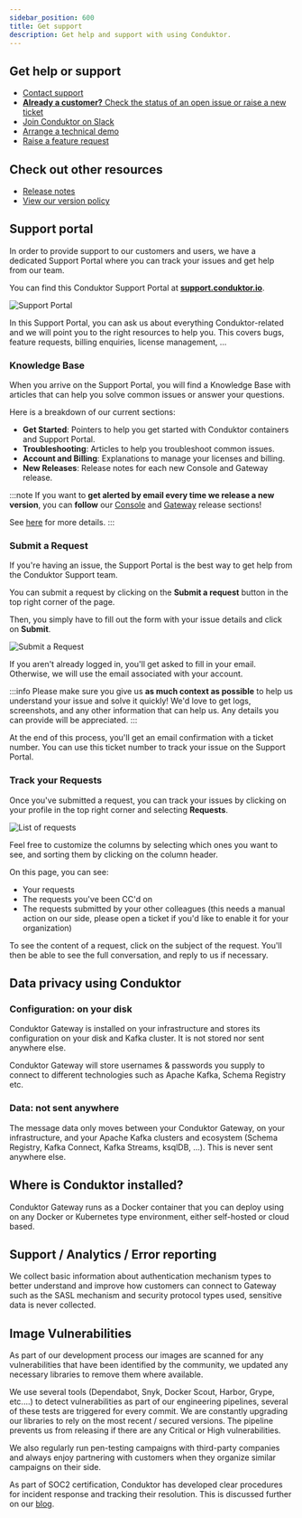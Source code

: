 ```yaml
---
sidebar_position: 600
title: Get support
description: Get help and support with using Conduktor.
---
```


## Get help or support

- [Contact support](https://www.conduktor.io/contact/support)
- [**Already a customer?** Check the status of an open issue or raise a new ticket](https://support.conduktor.io/hc/en-gb/signin?return_to=https%3A%2F%2Fsupport.conduktor.io%2Fhc%2Fen-gb%2Frequests%2Fnew%3Fticket_form_id%3D17438312520209)
- [Join Conduktor on Slack](https://www.conduktor.io/slack)
- [Arrange a technical demo](https://www.conduktor.io/contact/demo)
- [Raise a feature request](https://support.conduktor.io/hc/en-gb/requests/new)

## Check out other resources

- [Release notes](/changelog)
- [View our version policy](/support)

## Support portal

In order to provide support to our customers and users, we have a dedicated Support Portal where you can track your issues and get help from our team.

You can find this Conduktor Support Portal at [**support.conduktor.io**](https://support.conduktor.io).

![Support Portal](/guides/support-portal.png)

In this Support Portal, you can ask us about everything Conduktor-related and we will point you to the right resources to help you. This covers bugs, feature requests, billing enquiries, license management, ...

### Knowledge Base

When you arrive on the Support Portal, you will find a Knowledge Base with articles that can help you solve common issues or answer your questions.

Here is a breakdown of our current sections:
  - **Get Started**: Pointers to help you get started with Conduktor containers and Support Portal.
  - **Troubleshooting**: Articles to help you troubleshoot common issues.
  - **Account and Billing**: Explanations to manage your licenses and billing.
  - **New Releases**: Release notes for each new Console and Gateway release.

:::note
If you want to **get alerted by email every time we release a new version**, you can **follow** our [Console](https://support.conduktor.io/hc/en-gb/sections/16400553827473-Conduktor-Console) and [Gateway](https://support.conduktor.io/hc/en-gb/sections/16400521075217-Conduktor-Gateway) release sections!

See [here](https://support.conduktor.io/hc/en-gb/articles/20131942687889-How-to-get-notified-when-there-is-a-new-version-of-Conduktor-Console-or-Gateway) for more details.
:::

### Submit a Request

If you're having an issue, the Support Portal is the best way to get help from the Conduktor Support team.

You can submit a request by clicking on the **Submit a request** button in the top right corner of the page.

Then, you simply have to fill out the form with your issue details and click on **Submit**.

![Submit a Request](/guides/support-form.png)

If you aren't already logged in, you'll get asked to fill in your email. Otherwise, we will use the email associated with your account.

:::info
Please make sure you give us **as much context as possible** to help us understand your issue and solve it quickly! We'd love to get logs, screenshots, and any other information that can help us. Any details you can provide will be appreciated.
:::

At the end of this process, you'll get an email confirmation with a ticket number. You can use this ticket number to track your issue on the Support Portal.

### Track your Requests

Once you've submitted a request, you can track your issues by clicking on your profile in the top right corner and selecting **Requests**.

![List of requests](/guides/support-requests.png)

Feel free to customize the columns by selecting which ones you want to see, and sorting them by clicking on the column header.

On this page, you can see:
  - Your requests
  - The requests you've been CC'd on
  - The requests submitted by your other colleagues (this needs a manual action on our side, please open a ticket if you'd like to enable it for your organization)

To see the content of a request, click on the subject of the request. You'll then be able to see the full conversation, and reply to us if necessary.


## Data privacy using Conduktor

### Configuration: on your disk

Conduktor Gateway is installed on your infrastructure and stores its configuration on your disk and Kafka cluster. It is not stored nor sent anywhere else.

Conduktor Gateway will store usernames & passwords you supply to connect to different technologies such as Apache Kafka, Schema Registry etc.

### Data: not sent anywhere

The message data only moves between your Conduktor Gateway, on your infrastructure, and your Apache Kafka clusters and ecosystem (Schema Registry, Kafka Connect, Kafka Streams, ksqlDB, ...). This is never sent anywhere else.

## Where is Conduktor installed?

Conduktor Gateway runs as a Docker container that you can deploy using on any Docker or Kubernetes type environment, either self-hosted or cloud based.

## Support / Analytics / Error reporting

We collect basic information about authentication mechanism types to better understand and improve how customers can connect to Gateway such as the SASL mechanism and security protocol types used, sensitive data is never collected.

## Image Vulnerabilities

As part of our development process our images are scanned for any vulnerabilities that have been identified by the community, we updated any necessary libraries to remove them where available.

We use several tools (Dependabot, Snyk, Docker Scout, Harbor, Grype, etc....) to detect vulnerabilities as part of our engineering pipelines, several of these tests are triggered for every commit. We are constantly upgrading our libraries to rely on the most recent / secured versions. The pipeline prevents us from releasing if there are any Critical or High vulnerabilities.

We also regularly run pen-testing campaigns with third-party companies and always enjoy partnering with customers when they organize similar campaigns on their side.

As part of SOC2 certification, Conduktor has developed clear procedures for incident response and tracking their resolution. This is discussed further on our [blog](https://conduktor.io/blog/what-we-learned-from-soc2-type2-write-what-you-do-do-what-you-write).
